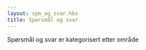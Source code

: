 ```yaml
---
layout: spm_og_svar.hbs
title: Spørsmål og svar
---
```


Spørsmål og svar er kategorisert etter område

